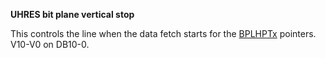 **UHRES bit plane vertical stop**

This controls the line when the data fetch starts for the [BPLHPTx](DFF1EC_BPLHPTH.md) pointers. V10-V0 on DB10-0.

